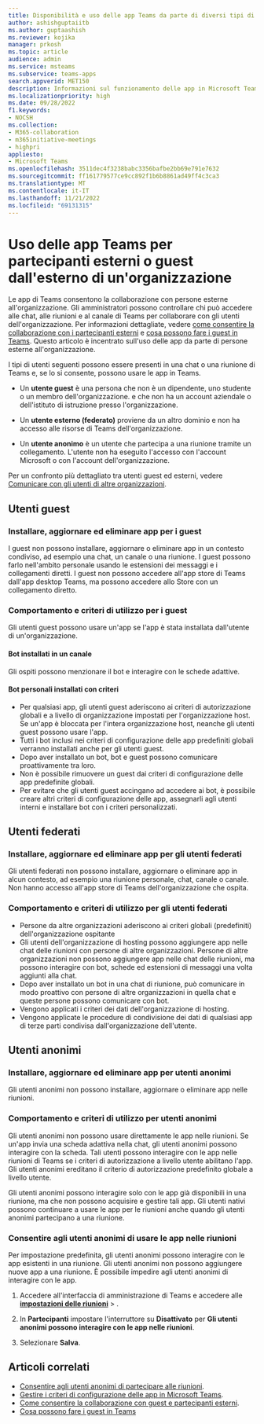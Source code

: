 ```yaml
---
title: Disponibilità e uso delle app Teams da parte di diversi tipi di utenti
author: ashishguptaiitb
ms.author: guptaashish
ms.reviewer: kojika
manager: prkosh
ms.topic: article
audience: admin
ms.service: msteams
ms.subservice: teams-apps
search.appverid: MET150
description: Informazioni sul funzionamento delle app in Microsoft Teams per guest, utenti federati e utenti anonimi.
ms.localizationpriority: high
ms.date: 09/28/2022
f1.keywords:
- NOCSH
ms.collection:
- M365-collaboration
- m365initiative-meetings
- highpri
appliesto:
- Microsoft Teams
ms.openlocfilehash: 3511dec4f3238babc3356bafbe2bb69e791e7632
ms.sourcegitcommit: ff161779577ce9cc892f1b6b8861ad49ff4c3ca3
ms.translationtype: MT
ms.contentlocale: it-IT
ms.lasthandoff: 11/21/2022
ms.locfileid: "69131315"
---
```

# <a name="use-of-teams-apps-for-external-attendees-or-guest-from-outside-an-organization"></a>Uso delle app Teams per partecipanti esterni o guest dall'esterno di un'organizzazione

Le app di Teams consentono la collaborazione con persone esterne all'organizzazione. Gli amministratori possono controllare chi può accedere alle chat, alle riunioni e al canale di Teams per collaborare con gli utenti dell'organizzazione. Per informazioni dettagliate, vedere [come consentire la collaborazione con i partecipanti esterni](manage-external-access.md) e [cosa possono fare i guest in Teams](guest-access.md). Questo articolo è incentrato sull'uso delle app da parte di persone esterne all'organizzazione.

I tipi di utenti seguenti possono essere presenti in una chat o una riunione di Teams e, se lo si consente, possono usare le app in Teams.

* Un **utente guest** è una persona che non è un dipendente, uno studente o un membro dell'organizzazione. e che non ha un account aziendale o dell'istituto di istruzione presso l'organizzazione.

* Un **utente esterno (federato)** proviene da un altro dominio e non ha accesso alle risorse di Teams dell'organizzazione.

* Un **utente anonimo** è un utente che partecipa a una riunione tramite un collegamento. L'utente non ha eseguito l'accesso con l'account Microsoft o con l'account dell'organizzazione.

Per un confronto più dettagliato tra utenti guest ed esterni, vedere [Comunicare con gli utenti di altre organizzazioni](communicate-with-users-from-other-organizations.md).

## <a name="guests"></a>Utenti guest

### <a name="install-update-and-delete-apps-for-guests"></a>Installare, aggiornare ed eliminare app per i guest

I guest non possono installare, aggiornare o eliminare app in un contesto condiviso, ad esempio una chat, un canale o una riunione. I guest possono farlo nell'ambito personale usando le estensioni dei messaggi e i collegamenti diretti. I guest non possono accedere all'app store di Teams dall'app desktop Teams, ma possono accedere allo Store con un collegamento diretto.

### <a name="usage-behavior-and-policy-for-guests"></a>Comportamento e criteri di utilizzo per i guest

Gli utenti guest possono usare un'app se l'app è stata installata dall'utente di un'organizzazione.

#### <a name="bots-installed-to-a-channel"></a>Bot installati in un canale

Gli ospiti possono menzionare il bot e interagire con le schede adattive.

#### <a name="personal-bots-installed-with-policies"></a>Bot personali installati con criteri

* Per qualsiasi app, gli utenti guest aderiscono ai criteri di autorizzazione globali e a livello di organizzazione impostati per l'organizzazione host. Se un'app è bloccata per l'intera organizzazione host, neanche gli utenti guest possono usare l'app.
* Tutti i bot inclusi nei criteri di configurazione delle app predefiniti globali verranno installati anche per gli utenti guest.
* Dopo aver installato un bot, bot e guest possono comunicare proattivamente tra loro.
* Non è possibile rimuovere un guest dai criteri di configurazione delle app predefinite globali.
* Per evitare che gli utenti guest accingano ad accedere ai bot, è possibile creare altri criteri di configurazione delle app, assegnarli agli utenti interni e installare bot con i criteri personalizzati.

## <a name="federated-users"></a>Utenti federati

### <a name="install-update-and-delete-apps-for-federated-users"></a>Installare, aggiornare ed eliminare app per gli utenti federati

Gli utenti federati non possono installare, aggiornare o eliminare app in alcun contesto, ad esempio una riunione personale, chat, canale o canale. Non hanno accesso all'app store di Teams dell'organizzazione che ospita.

### <a name="usage-behavior-and-policy-for-federated-users"></a>Comportamento e criteri di utilizzo per gli utenti federati

* Persone da altre organizzazioni aderiscono ai criteri globali (predefiniti) dell'organizzazione ospitante
* Gli utenti dell'organizzazione di hosting possono aggiungere app nelle chat delle riunioni con persone di altre organizzazioni. Persone di altre organizzazioni non possono aggiungere app nelle chat delle riunioni, ma possono interagire con bot, schede ed estensioni di messaggi una volta aggiunti alla chat.
* Dopo aver installato un bot in una chat di riunione, può comunicare in modo proattivo con persone di altre organizzazioni in quella chat e queste persone possono comunicare con bot.
* Vengono applicati i criteri dei dati dell'organizzazione di hosting.
* Vengono applicate le procedure di condivisione dei dati di qualsiasi app di terze parti condivisa dall'organizzazione dell'utente.

## <a name="anonymous-users"></a>Utenti anonimi

### <a name="install-update-and-delete-apps-for-anonymous-users"></a>Installare, aggiornare ed eliminare app per utenti anonimi

Gli utenti anonimi non possono installare, aggiornare o eliminare app nelle riunioni.

### <a name="usage-behavior-and-policy-for-anonymous-users"></a>Comportamento e criteri di utilizzo per utenti anonimi

Gli utenti anonimi non possono usare direttamente le app nelle riunioni. Se un'app invia una scheda adattiva nella chat, gli utenti anonimi possono interagire con la scheda. Tali utenti possono interagire con le app nelle riunioni di Teams se i criteri di autorizzazione a livello utente abilitano l'app. Gli utenti anonimi ereditano il criterio di autorizzazione predefinito globale a livello utente.

Gli utenti anonimi possono interagire solo con le app già disponibili in una riunione, ma che non possono acquisire e gestire tali app. Gli utenti nativi possono continuare a usare le app per le riunioni anche quando gli utenti anonimi partecipano a una riunione.

### <a name="allow-anonymous-users-to-use-apps-in-meetings"></a>Consentire agli utenti anonimi di usare le app nelle riunioni

Per impostazione predefinita, gli utenti anonimi possono interagire con le app esistenti in una riunione. Gli utenti anonimi non possono aggiungere nuove app a una riunione. È possibile impedire agli utenti anonimi di interagire con le app.

1. Accedere all'interfaccia di amministrazione di Teams e accedere alle **[impostazioni delle riunioni](https://admin.teams.microsoft.com/meetings/settings)** > .

1. In **Partecipanti** impostare l'interruttore su **Disattivato** per **Gli utenti anonimi possono interagire con le app nelle riunioni**.

1. Selezionare **Salva**.

## <a name="related-articles"></a>Articoli correlati

* [Consentire agli utenti anonimi di partecipare alle riunioni](meeting-settings-in-teams.md#allow-anonymous-users-to-join-meetings).
* [Gestire i criteri di configurazione delle app in Microsoft Teams](teams-app-setup-policies.md).
* [Come consentire la collaborazione con guest e partecipanti esterni](manage-external-access.md).
* [Cosa possono fare i guest in Teams](guest-access.md)

